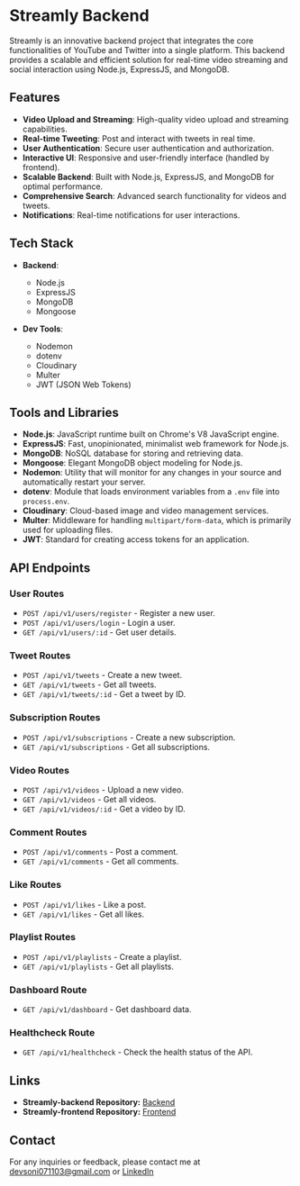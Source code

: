 # Streamly Backend

Streamly is an innovative backend project that integrates the core functionalities of YouTube and Twitter into a single platform. This backend provides a scalable and efficient solution for real-time video streaming and social interaction using Node.js, ExpressJS, and MongoDB.

## Features

- **Video Upload and Streaming**: High-quality video upload and streaming capabilities.
- **Real-time Tweeting**: Post and interact with tweets in real time.
- **User Authentication**: Secure user authentication and authorization.
- **Interactive UI**: Responsive and user-friendly interface (handled by frontend).
- **Scalable Backend**: Built with Node.js, ExpressJS, and MongoDB for optimal performance.
- **Comprehensive Search**: Advanced search functionality for videos and tweets.
- **Notifications**: Real-time notifications for user interactions.

## Tech Stack

- **Backend**:
  - Node.js
  - ExpressJS
  - MongoDB
  - Mongoose

- **Dev Tools**:
  - Nodemon
  - dotenv
  - Cloudinary
  - Multer
  - JWT (JSON Web Tokens)

## Tools and Libraries

- **Node.js**: JavaScript runtime built on Chrome's V8 JavaScript engine.
- **ExpressJS**: Fast, unopinionated, minimalist web framework for Node.js.
- **MongoDB**: NoSQL database for storing and retrieving data.
- **Mongoose**: Elegant MongoDB object modeling for Node.js.
- **Nodemon**: Utility that will monitor for any changes in your source and automatically restart your server.
- **dotenv**: Module that loads environment variables from a `.env` file into `process.env`.
- **Cloudinary**: Cloud-based image and video management services.
- **Multer**: Middleware for handling `multipart/form-data`, which is primarily used for uploading files.
- **JWT**: Standard for creating access tokens for an application.

## API Endpoints

### User Routes
- `POST /api/v1/users/register` - Register a new user.
- `POST /api/v1/users/login` - Login a user.
- `GET /api/v1/users/:id` - Get user details.

### Tweet Routes
- `POST /api/v1/tweets` - Create a new tweet.
- `GET /api/v1/tweets` - Get all tweets.
- `GET /api/v1/tweets/:id` - Get a tweet by ID.

### Subscription Routes
- `POST /api/v1/subscriptions` - Create a new subscription.
- `GET /api/v1/subscriptions` - Get all subscriptions.

### Video Routes
- `POST /api/v1/videos` - Upload a new video.
- `GET /api/v1/videos` - Get all videos.
- `GET /api/v1/videos/:id` - Get a video by ID.

### Comment Routes
- `POST /api/v1/comments` - Post a comment.
- `GET /api/v1/comments` - Get all comments.

### Like Routes
- `POST /api/v1/likes` - Like a post.
- `GET /api/v1/likes` - Get all likes.

### Playlist Routes
- `POST /api/v1/playlists` - Create a playlist.
- `GET /api/v1/playlists` - Get all playlists.

### Dashboard Route
- `GET /api/v1/dashboard` - Get dashboard data.

### Healthcheck Route
- `GET /api/v1/healthcheck` - Check the health status of the API.

## Links
- **Streamly-backend Repository:** [Backend](https://github.com/dev-soni-07/Streamly-backend/)
- **Streamly-frontend Repository:** [Frontend](https://github.com/dev-soni-07/Streamly-frontend/)

## Contact
For any inquiries or feedback, please contact me at devsoni071103@gmail.com or [LinkedIn](https://www.linkedin.com/in/dev-soni-sde/)

